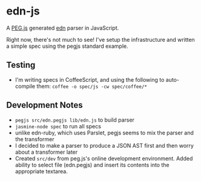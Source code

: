 # edn-js

A [PEG.js](https://github.com/dmajda/pegjs) generated [edn](https://github.com/edn-format/edn) parser in JavaScript.

Right now, there's not much to see! I've setup the infrastructure and written a simple spec using the pegjs standard example.

## Testing

- I'm writing specs in CoffeeScript, and using the following to auto-compile them: `coffee -o spec/js -cw spec/coffee/*`

## Development Notes

- `pegjs src/edn.pegjs lib/edn.js` to build parser
- `jasmine-node spec` to run all specs
- unlike edn-ruby, which uses Parslet, pegjs seems to mix the parser and the transformer
- I decided to make a parser to produce a JSON AST first and then worry about a transformer later
- Created `src/dev` from peg.js's online development environment. Added ability to select file (edn.pegjs) and insert its contents into the appropriate textarea.